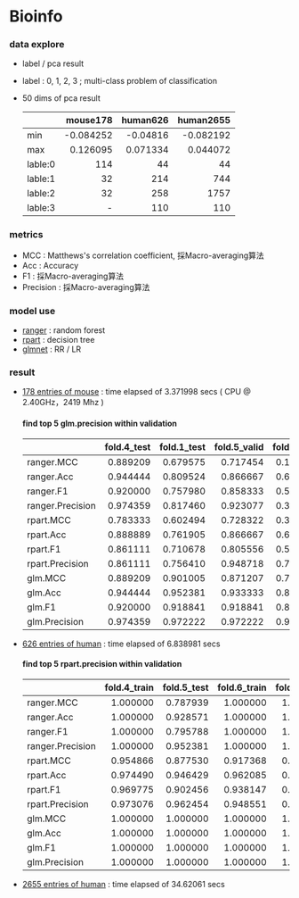 # Bioinfo
### data explore
- label / pca result
- label : 0, 1, 2, 3 ; multi-class problem of classification
- 50 dims of pca result

  ||mouse178|human626|human2655|
  |:-|-:|-:|-:|
  |min|-0.084252|-0.04816|-0.082192|
  |max|0.126095|0.071334|0.044072|
  |lable:0|114|44|44|
  |lable:1|32|214|744|
  |lable:2|32|258|1757|
  |lable:3|-|110|110|
### metrics
- MCC : Matthews's correlation coefficient, 採Macro-averaging算法
- Acc : Accuracy
- F1 : 採Macro-averaging算法
- Precision : 採Macro-averaging算法
### model use
- [ranger](https://cran.r-project.org/web/packages/ranger) : random forest 
- [rpart](https://cran.r-project.org/web/packages/rpart) : decision tree
- [glmnet](https://cran.r-project.org/web/packages/glmnet) : RR / LR
### result
- [178 entries of mouse](../main/mouse/178/mouse178_res_10fold.csv) : time elapsed of 3.371998 secs ( CPU @ 2.40GHz，2419 Mhz )
  #### find top 5 glm.precision within validation
  ||fold.4_test|fold.1_test|fold.5_valid|fold.9_test|fold.6_valid|
  |:-|-:|-:|-:|-:|-:|
  |ranger.MCC|0.889209|0.679575|0.717454|0.144236|0.838393|
  |ranger.Acc|0.944444|0.809524|0.866667|0.600000|0.937500|
  |ranger.F1|0.920000|0.757980|0.858333|0.580952|0.841270|
  |ranger.Precision|0.974359|0.817460|0.923077|0.388889|0.916667|
  |rpart.MCC|0.783333|0.602494|0.728322|0.366954|0.605941|
  |rpart.Acc|0.888889|0.761905|0.866667|0.666667|0.812500|
  |rpart.F1|0.861111|0.710678|0.805556|0.553968|0.734300|
  |rpart.Precision|0.861111|0.756410|0.948718|0.722222|0.833333|
  |glm.MCC|0.889209|0.901005|0.871207|0.757690|0.838393|
  |glm.Acc|0.944444|0.952381|0.933333|0.866667|0.937500|
  |glm.F1|0.920000|0.918841|0.918841|0.800000|0.841270|
  |glm.Precision|0.974359|0.972222|0.972222|0.939394|0.916667|

- [626 entries of human](../main/human/626/human626_res_10fold.csv) : time elapsed of 6.838981 secs
  #### find top 5 rpart.precision within validation
  ||fold.4_train|fold.5_test|fold.6_train|fold.2_train|fold.7_train|
  |:-|-:|-:|-:|-:|-:|
  |ranger.MCC|1.000000|0.787939|1.000000|1.000000|1.000000|
  |ranger.Acc|1.000000|0.928571|1.000000|1.000000|1.000000|
  |ranger.F1| 1.000000|0.795788|1.000000|1.000000|1.000000|
  |ranger.Precision|1.000000|0.952381|1.000000|1.000000|1.000000|
  |rpart.MCC| 0.954866|0.877530|0.917368|0.891040|0.889022|
  |rpart.Acc| 0.974490|0.946429|0.962085|0.953431|0.948529|
  |rpart.F1|  0.969775|0.902456|0.938147|0.915069|0.918387|
  |rpart.Precision| 0.973076|0.962454|0.948551|0.938901|0.925794|
  |glm.MCC|   1.000000|1.000000|1.000000|1.000000|1.000000|
  |glm.Acc|   1.000000|1.000000|1.000000|1.000000|1.000000|
  |glm.F1|1.000000|1.000000|1.000000|1.000000|1.000000|
  |glm.Precision|   1.000000|1.000000|1.000000|1.000000|1.000000|

- [2655 entries of human](../main/human/2655/human2655_res_10fold.csv) : time elapsed of 34.62061 secs
